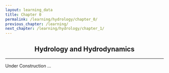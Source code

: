 ```yaml
---
layout: learning_data
title: Chapter 0
permalink: /learning/hydrology/chapter_0/
previous_chapter: /learning/
next_chapter: /learning/hydrology/chapter_1/
---
```



<!-- 
@author: Prakat Modi
Date: 2025.06.29
This is Table of content for the basics of Hydrology and Hydrodynamics.
-->

<h2 style="text-align:center;" > Hydrology and Hydrodynamics </h2>

---

Under Construction ...